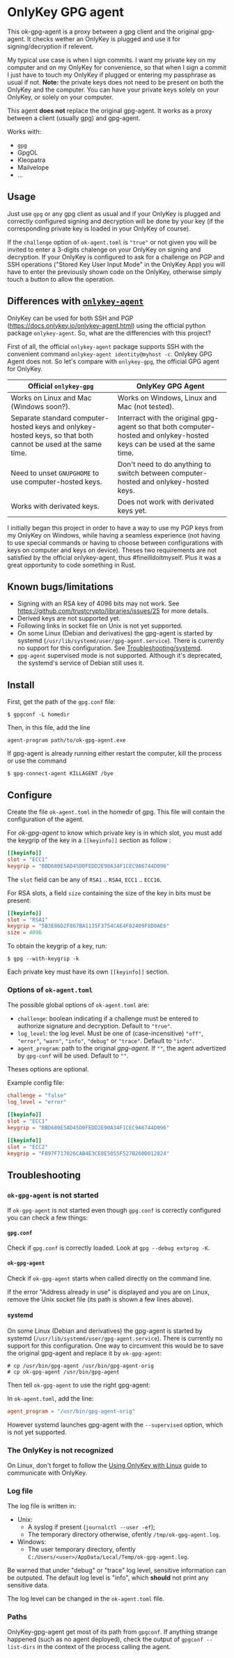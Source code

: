 # OnlyKey GPG agent

This ok-gpg-agent is a proxy between a gpg client and the original gpg-agent.
It checks wether an OnlyKey is plugged and use it for signing/decryption if relevent.

My typical use case is when I sign commits. I want my private key on my computer and on my OnlyKey
for convenience, so that when I sign a commit I just have to touch my OnlyKey if plugged or entering my
passphrase as usual if not. **Note:** the private keys does not need to be present
on both the OnlyKey and the computer. You can have your private keys solely on your OnlyKey, or
solely on your computer.

This agent **does not** replace the original gpg-agent. It works as a proxy between a client
(usually gpg) and gpg-agent.

Works with:
- `gpg`
- GpgOL
- Kleopatra
- Mailvelope
- ...

## Usage

Just use `gpg` or any gpg client as usual and if your OnlyKey is plugged and correctly configured
signing and decryption will be done by your key (if the corresponding private key is loaded in your
OnlyKey of course).

If the `challenge` option of `ok-agent.toml` is `"true"` or not given you will be invited to enter
a 3-digits chalenge on your OnlyKey on signing and decryption. If your OnlyKey is configured to ask
for a challenge on PGP and SSH operations ("Stored Key User Input Mode" in the OnlyKey App) you will
have to enter the previously shown code on the OnlyKey, otherwise simply touch a button to allow
the operation.

## Differences with [`onlykey-agent`](https://docs.onlykey.io/onlykey-agent.html)

OnlyKey can be used for both SSH and PGP (https://docs.onlykey.io/onlykey-agent.html) using the
official python package `onlykey-agent`. So, what are the differencies with this project?

First of all, the official `onlykey-agent` package supports SSH with the convenient command
`onlykey-agent identity@myhost -c`. Onlykey GPG Agent does not. So let's compare with `onlykey-gpg`,
the official GPG agent for OnlyKey.

| Official `onlykey-gpg` | OnlyKey GPG Agent |
| -- | -- |
| Works on Linux and Mac (Windows soon?). | Works on Windows, Linux and Mac (not tested). |
| Separate standard computer-hosted keys and onlykey-hosted keys, so that both cannot be used at the same time. | Interract with the original gpg-agent so that both computer-hosted and onlykey-hosted keys can be used at the same time. |
| Need to unset `GNUPGHOME` to use computer-hosted keys. | Don't need to do anything to switch between computer-hosted and onlykey-hosted keys. |
| Works with derivated keys. | Does not work with derivated keys yet. |

I initially began this project in order to have a way to use my PGP keys from my OnlyKey on Windows,
while having a seamless experience (not having to use special commands or having to choose between
configurations with keys on computer and keys on device). Theses two requirements are not satisfied
by the official onlykey-agent, thus #fineilldoitmyself. Plus it was a great opportunity to code
something in Rust.

## Known bugs/limitations

- Signing with an RSA key of 4096 bits may not work. See https://github.com/trustcrypto/libraries/issues/25 for more details.
- Derived keys are not supported yet.
- Following links in socket file on Unix is not yet supported.
- On some Linux (Debian and derivatives) the gpg-agent is started by systemd (`/usr/lib/systemd/user/gpg-agent.service`).
  There is currently no support for this configuration. See [Troubleshooting/systemd](#systemd).
- `gpg-agent` supervised mode is not supported. Although it's deprecated, the systemd's service of Debian still uses it.

## Install

First, get the path of the `gpg.conf` file:
```shell
$ gpgconf -L homedir
```
Then, in this file, add the line
```
agent-program path/to/ok-gpg-agent.exe
```

If gpg-agent is already running either restart the computer, kill the process or use the command
```shell
$ gpg-connect-agent KILLAGENT /bye
```

## Configure

Create the file `ok-agent.toml` in the homedir of gpg. This file will contain the configuration of
the agent.

For *ok-gpg-agent* to know which private key is in which slot, you must add the keygrip of the key
in a `[[keyinfo]]` section as follow :

```toml
[[keyinfo]]
slot = "ECC1"
keygrip = "BBD680E5AD45D0FEDD2E90A34F1CEC9A6744D096"
```

The `slot` field can be any of `RSA1` .. `RSA4`, `ECC1` .. `ECC16`.

For RSA slots, a field `size` containing the size of the key in bits must be present:

```toml
[[keyinfo]]
slot = "RSA1"
keygrip = "5B3E86D2F867BA1135F3754CAE4F82409F8D0AE6"
size = 4096
```

To obtain the keygrip of a key, run:
```shell
$ gpg --with-keygrip -k
```

Each private key must have its own `[[keyinfo]]` section.

### Options of `ok-agent.toml`

The possible global options of `ok-agent.toml` are:

- `challenge`: boolean indicating if a challenge must be entered to authorize signature and
  decryption. Default to `"true"`.
- `log_level`: the log level. Must be one of (case-incensitive) `"off"`, `"error"`, `"warn"`,
  `"info"`, `"debug"` or `"trace"`. Default to `"info"`.
- `agent_program`: path to the original *gpg-agent*. If `""`, the agent advertized by `gpg-conf`
  will be used. Default to `""`.

Theses options are optional.

Example config file:
```toml
challenge = "false"
log_level = "error"

[[keyinfo]]
slot = "ECC1"
keygrip = "BBD680E5AD45D0FEDD2E90A34F1CEC9A6744D096"

[[keyinfo]]
slot = "ECC2"
keygrip = "F897F717026CAB4E3CE8E5055F527B260D012824"

```

## Troubleshooting

### `ok-gpg-agent` is not started

If `ok-gpg-agent` is not started even though `gpg.conf` is correctly configured you can check a few
things:

#### `gpg.conf`

Check if `gpg.conf` is correctly loaded. Look at `gpg --debug extprog -K`.

#### `ok-gpg-agent`

Check if `ok-gpg-agent` starts when called directly on the command line.

If the error "Address already in use" is displayed and you are on Linux, remove the Unix
socket file (its path is shown a few lines above).

#### systemd

On some Linux (Debian and derivatives) the gpg-agent is started by systemd
(`/usr/lib/systemd/user/gpg-agent.service`). There is currently no support for this
configuration. One way to circumvent this would be to save the original gpg-agent and replace it by
`ok-gpg-agent`:

```shell
# cp /usr/bin/gpg-agent /usr/bin/gpg-agent-orig
# cp ok-gpg-agent /usr/bin/gpg-agent
```

Then tell `ok-gpg-agent` to use the right gpg-agent:

In `ok-agent.toml`, add the line:
```toml
agent_program = "/usr/bin/gpg-agent-orig"
```

However systemd launches gpg-agent with the `--supervised` option, which is not yet supported.

### The OnlyKey is not recognized

On Linux, don't forget to follow the [Using OnlyKey with Linux](https://docs.onlykey.io/linux.html)
guide to communicate with OnlyKey.

### Log file

The log file is written in:
- Unix:
  - A syslog if present (`journalctl --user -ef`);
  - The temporary directory otherwise, ofently `/tmp/ok-gpg-agent.log`.
- Windows:
  - The user temporary directory, ofently `C:/Users/<user>/AppData/Local/Temp/ok-gpg-agent.log`.

Be warned that under "debug" or "trace" log level, sensitive information can be outputed. The
default log level is "info", which **should** not print any sensitive data.

The log level can be changed in the `ok-agent.toml` file.

### Paths

OnlyKey-gpg-agent get most of its path from `gpgconf`. If anything strange happened (such as no
agent deployed), check the output of `gpgconf --list-dirs` in the context of the process calling
the agent.
